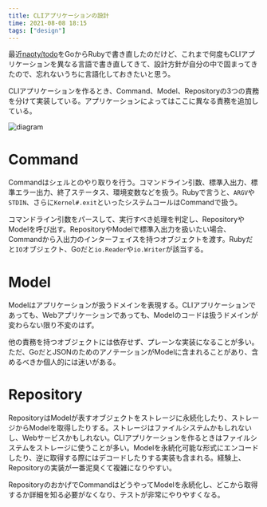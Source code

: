 ```yaml
---
title: CLIアプリケーションの設計
time: 2021-08-08 18:15
tags: ["design"]
---
```


最近[naoty/todo](https://github.com/naoty/todo)をGoからRubyで書き直したのだけど、これまで何度もCLIアプリケーションを異なる言語で書き直してきて、設計方針が自分の中で固まってきたので、忘れないうちに言語化しておきたいと思う。

CLIアプリケーションを作るとき、Command、Model、Repositoryの3つの責務を分けて実装している。アプリケーションによってはここに異なる責務を追加している。

![diagram](/posts/453/diagram.png "責務と依存関係")

# Command
Commandはシェルとのやり取りを行う。コマンドライン引数、標準入出力、標準エラー出力、終了ステータス、環境変数などを扱う。Rubyで言うと、`ARGV`や`STDIN`、さらに`Kernel#.exit`といったシステムコールはCommandで扱う。

コマンドライン引数をパースして、実行すべき処理を判定し、RepositoryやModelを呼び出す。RepositoryやModelで標準入出力を扱いたい場合、Commandから入出力のインターフェイスを持つオブジェクトを渡す。Rubyだと`IO`オブジェクト、Goだと`io.Reader`や`io.Writer`が該当する。

# Model
Modelはアプリケーションが扱うドメインを表現する。CLIアプリケーションであっても、Webアプリケーションであっても、Modelのコードは扱うドメインが変わらない限り不変のはず。

他の責務を持つオブジェクトには依存せず、プレーンな実装になることが多い。ただ、GoだとJSONのためのアノテーションがModelに含まれることがあり、含めるべきか個人的には迷いがある。

# Repository
RepositoryはModelが表すオブジェクトをストレージに永続化したり、ストレージからModelを取得したりする。ストレージはファイルシステムかもしれないし、Webサービスかもしれない。CLIアプリケーションを作るときはファイルシステムをストレージに使うことが多い。Modelを永続化可能な形式にエンコードしたり、逆に取得する際にはデコードしたりする実装も含まれる。経験上、Repositoryの実装が一番泥臭くて複雑になりやすい。

RepositoryのおかげでCommandはどうやってModelを永続化し、どこから取得するか詳細を知る必要がなくなり、テストが非常にやりやすくなる。
